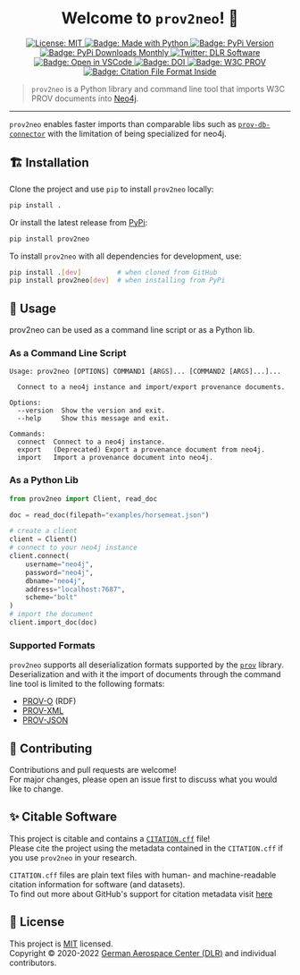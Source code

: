 <h1 align="center">Welcome to <code>prov2neo</code>! 👋</h1>
<p align="center">
  <a href="https://github.com/dlr-sc/prov2neo/blob/master/LICENSE">
    <img alt="License: MIT" src="https://img.shields.io/badge/license-MIT-yellow.svg" target="_blank" />
  </a>
  <a href="https://img.shields.io/badge/Made%20with-Python-1f425f.svg">
    <img src="https://img.shields.io/badge/Made%20with-Python-1f425f.svg" alt="Badge: Made with Python"/>
  </a>
  <a href="https://pypi.org/project/prov2neo/">
    <img src="https://img.shields.io/pypi/v/prov2neo" alt="Badge: PyPi Version">
  </a>
  <a href="https://pypistats.org/packages/prov2neo">
    <img src="https://img.shields.io/pypi/dm/prov2neo" alt="Badge: PyPi Downloads Monthly">
  </a>
  <a href="https://twitter.com/dlr_software">
    <img alt="Twitter: DLR Software" src="https://img.shields.io/twitter/follow/dlr_software.svg?style=social" target="_blank" />
  </a>
  <a href="https://open.vscode.dev/DLR-SC/prov2neo">
    <img alt="Badge: Open in VSCode" src="https://img.shields.io/static/v1?logo=visualstudiocode&label=&message=open%20in%20visual%20studio%20code&labelColor=2c2c32&color=007acc&logoColor=007acc" target="_blank" />
  </a>
  <a href="https://zenodo.org/badge/latestdoi/379262717">
    <img alt="Badge: DOI" src="https://zenodo.org/badge/379262717.svg" target="_blank" />
  </a>
  <a href="https://www.w3.org/TR/prov-overview/">
    <img alt="Badge: W3C PROV" src="https://img.shields.io/static/v1?logo=w3c&label=&message=PROV&labelColor=2c2c32&color=007acc&logoColor=007acc?logoWidth=200" target="_blank" />
  </a>
  <a href="https://citation-file-format.github.io/">
    <img alt="Badge: Citation File Format Inside" src="https://img.shields.io/badge/-citable%20software-green" target="_blank" />
  </a>
</p>


> `prov2neo` is a Python library and command line tool that imports W3C PROV documents into [Neo4j](https://neo4j.com/).  
 
--- 

`prov2neo` enables faster imports than comparable libs such as [`prov-db-connector`](https://github.com/DLR-SC/prov-db-connector) with the limitation of being specialized for neo4j.

## 🏗️ Installation

Clone the project and use `pip` to install `prov2neo` locally:

```bash
pip install .
```

Or install the latest release from [PyPi](https://pypi.org/project/prov2neo/):

```bash
pip install prov2neo
```

To install `prov2neo` with all dependencies for development, use:
```bash
pip install .[dev]         # when cloned from GitHub
pip install prov2neo[dev]  # when installing from PyPi
```

## 🚀 Usage

prov2neo can be used as a command line script or as a Python lib.

### As a Command Line Script

```
Usage: prov2neo [OPTIONS] COMMAND1 [ARGS]... [COMMAND2 [ARGS]...]...

  Connect to a neo4j instance and import/export provenance documents.

Options:
  --version  Show the version and exit.
  --help     Show this message and exit.

Commands:
  connect  Connect to a neo4j instance.
  export   (Deprecated) Export a provenance document from neo4j.
  import   Import a provenance document into neo4j.
```

### As a Python Lib

```python
from prov2neo import Client, read_doc

doc = read_doc(filepath="examples/horsemeat.json")

# create a client
client = Client()
# connect to your neo4j instance
client.connect(
    username="neo4j",
    password="neo4j",
    dbname="neo4j",
    address="localhost:7687",
    scheme="bolt"
)
# import the document
client.import_doc(doc)
```
### Supported Formats 

`prov2neo` supports all deserialization formats supported by the [`prov`](https://github.com/trungdong/prov) library.
Deserialization and with it the import of documents through the command line tool is limited to the following formats:

* [PROV-O](http://www.w3.org/TR/prov-o/) (RDF)
* [PROV-XML](http://www.w3.org/TR/prov-xml/)
* [PROV-JSON](http://www.w3.org/Submission/prov-json/)

## 🤝 Contributing

Contributions and pull requests are welcome!  
For major changes, please open an issue first to discuss what you would like to change.

## ✨ Citable Software 

This project is citable and contains a [`CITATION.cff`](https://citation-file-format.github.io/) file!  
Please cite the project using the metadata contained in the `CITATION.cff` if you use `prov2neo` in your research.

`CITATION.cff` files are plain text files with human- and machine-readable citation information for software (and datasets).  
To find out more about GitHub's support for citation metadata visit [here](https://docs.github.com/en/repositories/managing-your-repositorys-settings-and-features/customizing-your-repository/about-citation-files)  

## 📝 License

This project is [MIT](https://github.com/dlr-sc/prov2neo/blob/master/LICENSE) licensed.  
Copyright © 2020-2022 [German Aerospace Center (DLR)](https://www.dlr.de/EN/Home/home_node.html) and individual contributors.  
